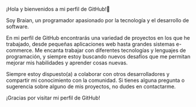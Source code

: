 ¡Hola y bienvenidos a mi perfil de GitHub!👋

Soy Braian, un programador apasionado por la tecnología y el desarrollo de software.

En mi perfil de GitHub encontrarás una variedad de proyectos en los que he trabajado, desde pequeñas aplicaciones web hasta grandes sistemas e-commerce. Me encanta trabajar con diferentes tecnologías y lenguajes de programación, y siempre estoy buscando nuevos desafíos que me permitan mejorar mis habilidades y aprender cosas nuevas.

Siempre estoy dispuesto(a) a colaborar con otros desarrolladores y compartir mi conocimiento con la comunidad. Si tienes alguna pregunta o sugerencia sobre alguno de mis proyectos, no dudes en contactarme.

¡Gracias por visitar mi perfil de GitHub!
